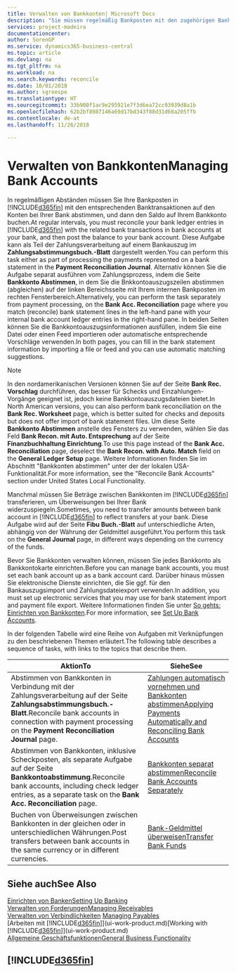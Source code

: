 ```yaml
---
title: Verwalten von Bankkonten| Microsoft Docs
description: "Sie müssen regelmäßig Bankposten mit den zugehörigen Banktransaktionen in Ihren Bankkonten abstimmen."
services: project-madeira
documentationcenter: 
author: SorenGP
ms.service: dynamics365-business-central
ms.topic: article
ms.devlang: na
ms.tgt_pltfrm: na
ms.workload: na
ms.search.keywords: reconcile
ms.date: 10/01/2018
ms.author: sgroespe
ms.translationtype: HT
ms.sourcegitcommit: 33b900f1ac9e295921e7f3d6ea72cc93939d8a1b
ms.openlocfilehash: 62b2bf8987146a69d17bd343f88d31d60a205ffb
ms.contentlocale: de-at
ms.lasthandoff: 11/26/2018

---
```

# <a name="managing-bank-accounts"></a><span data-ttu-id="b784a-103">Verwalten von Bankkonten</span><span class="sxs-lookup"><span data-stu-id="b784a-103">Managing Bank Accounts</span></span>
<span data-ttu-id="b784a-104">In regelmäßigen Abständen müssen Sie Ihre Bankposten in [!INCLUDE[d365fin](includes/d365fin_md.md)] mit den entsprechenden Banktransaktionen auf den Konten bei Ihrer Bank abstimmen, und dann den Saldo auf Ihrem Bankkonto buchen.</span><span class="sxs-lookup"><span data-stu-id="b784a-104">At regular intervals, you must reconcile your bank ledger entries in [!INCLUDE[d365fin](includes/d365fin_md.md)] with the related bank transactions in bank accounts at your bank, and then post the balance to your bank account.</span></span> <span data-ttu-id="b784a-105">Diese Aufgabe kann als Teil der Zahlungsverarbeitung auf einem Bankauszug im **Zahlungsabstimmungsbuch.-Blatt** dargestellt werden.</span><span class="sxs-lookup"><span data-stu-id="b784a-105">You can perform this task either as part of processing the payments represented on a bank statement in the **Payment Reconciliation Journal**.</span></span> <span data-ttu-id="b784a-106">Alternativ können Sie die Aufgabe separat ausführen vom Zahlungsprozess, indem die Seite **Bankkonto Abstimmen**, in dem Sie die Bnkkontoauszugszeilen abstimmen (abgleichen) auf der linken Bereichsseite mit Ihrem internen Bankposten im rechten Fensterbereich.</span><span class="sxs-lookup"><span data-stu-id="b784a-106">Alternatively, you can perform the task separately from payment processing, on the **Bank Acc. Reconciliation** page where you match (reconcile) bank statement lines in the left-hand pane with your internal bank account ledger entries in the right-hand pane.</span></span> <span data-ttu-id="b784a-107">In beiden Seiten können Sie die Bankkontoauszugsinformationen ausfüllen, indem Sie eine Datei oder einen Feed importieren oder automatische entsprechende Vorschläge verwenden.</span><span class="sxs-lookup"><span data-stu-id="b784a-107">In both pages, you can fill in the bank statement information by importing a file or feed and you can use automatic matching suggestions.</span></span>

> [!NOTE]  
> <span data-ttu-id="b784a-108">In den nordamerikanischen Versionen können Sie auf der Seite **Bank Rec. Vorschlag** durchführen, das besser für Schecks und Einzahlungen-Vorgänge geeignet ist, jedoch keine Bankkontoauszugsdateien bietet.</span><span class="sxs-lookup"><span data-stu-id="b784a-108">In North American versions, you can also perform bank reconciliation on the **Bank Rec. Worksheet** page, which is better suited for checks and deposits but does not offer import of bank statement files.</span></span> <span data-ttu-id="b784a-109">Um diese Seite **Bankkonto Abstimmen** anstelle des Fensters zu verwenden, wählen Sie das Feld **Bank Recon. mit Auto. Entsprechung** auf der Seite **Finanzbuchhaltung Einrichtung**.</span><span class="sxs-lookup"><span data-stu-id="b784a-109">To use this page instead of the **Bank Acc. Reconciliation** page, deselect the **Bank Recon. with Auto. Match** field on the **General Ledger Setup** page.</span></span> <span data-ttu-id="b784a-110">Weitere Informationen finden Sie im Abschnitt "Bankkonten abstimmen" unter der der lokalen USA-Funktionalität.</span><span class="sxs-lookup"><span data-stu-id="b784a-110">For more information, see the "Reconcile Bank Accounts" section under United States Local Functionality.</span></span>

<span data-ttu-id="b784a-111">Manchmal müssen Sie Beträge zwischen Bankkonten im [!INCLUDE[d365fin](includes/d365fin_md.md)]  transferieren, um Überweisungen bei Ihrer Bank widerzuspiegeln.</span><span class="sxs-lookup"><span data-stu-id="b784a-111">Sometimes, you need to transfer amounts between bank account in [!INCLUDE[d365fin](includes/d365fin_md.md)] to reflect transfers at your bank.</span></span> <span data-ttu-id="b784a-112">Diese Aufgabe wird auf der Seite **Fibu Buch.-Blatt** auf unterschiedliche Arten, abhängig von der Währung der Geldmittel ausgeführt.</span><span class="sxs-lookup"><span data-stu-id="b784a-112">You perform this task on the **General Journal** page, in different ways depending on the currency of the funds.</span></span>

<span data-ttu-id="b784a-113">Bevor Sie Bankkonten verwalten können, müssen Sie jedes Bankkonto als Bankkontokarte einrichten.</span><span class="sxs-lookup"><span data-stu-id="b784a-113">Before you can manage bank accounts, you must set each bank account up as a bank account card.</span></span> <span data-ttu-id="b784a-114">Darüber hinaus müssen Sie elektronische Dienste einrichten, die Sie ggf. für den Bankauszugsimport und Zahlungsdateiexport verwenden.</span><span class="sxs-lookup"><span data-stu-id="b784a-114">In addition, you must set up electronic services that you may use for bank statement import and payment file export.</span></span> <span data-ttu-id="b784a-115">Weitere Informationen finden Sie unter [So gehts: Einrichten von Bankkonten](bank-setup-banking.md).</span><span class="sxs-lookup"><span data-stu-id="b784a-115">For more information, see [Set Up Bank Accounts](bank-setup-banking.md).</span></span>

<span data-ttu-id="b784a-116">In der folgenden Tabelle wird eine Reihe von Aufgaben mit Verknüpfungen zu den beschriebenen Themen erläutert.</span><span class="sxs-lookup"><span data-stu-id="b784a-116">The following table describes a sequence of tasks, with links to the topics that describe them.</span></span>

| <span data-ttu-id="b784a-117">Aktion</span><span class="sxs-lookup"><span data-stu-id="b784a-117">To</span></span> | <span data-ttu-id="b784a-118">Siehe</span><span class="sxs-lookup"><span data-stu-id="b784a-118">See</span></span> |
| --- | --- |
| <span data-ttu-id="b784a-119">Abstimmen von Bankkonten in Verbindung mit der Zahlungsverarbeitung auf der Seite **Zahlungsabstimmungsbuch.-Blatt**.</span><span class="sxs-lookup"><span data-stu-id="b784a-119">Reconcile bank accounts in connection with payment processing on the **Payment Reconciliation Journal** page.</span></span> |[<span data-ttu-id="b784a-120">Zahlungen automatisch vornehmen und Bankkonten abstimmen</span><span class="sxs-lookup"><span data-stu-id="b784a-120">Applying Payments Automatically and Reconciling Bank Accounts</span></span>](receivables-apply-payments-auto-reconcile-bank-accounts.md) |
| <span data-ttu-id="b784a-121">Abstimmen von Bankkonten, inklusive Scheckposten, als separate Aufgabe auf der Seite **Bankkontoabstimmung**.</span><span class="sxs-lookup"><span data-stu-id="b784a-121">Reconcile bank accounts, including check ledger entries, as a separate task on the **Bank Acc. Reconciliation** page.</span></span> |[<span data-ttu-id="b784a-122">Bankkonten separat abstimmen</span><span class="sxs-lookup"><span data-stu-id="b784a-122">Reconcile Bank Accounts Separately</span></span>](bank-how-reconcile-bank-accounts-separately.md) |
| <span data-ttu-id="b784a-123">Buchen von Überweisungen zwischen Bankkonten in der gleichen oder in unterschiedlichen Währungen.</span><span class="sxs-lookup"><span data-stu-id="b784a-123">Post transfers between bank accounts in the same currency or in different currencies.</span></span> |[<span data-ttu-id="b784a-124">Bank-Geldmittel überweisen</span><span class="sxs-lookup"><span data-stu-id="b784a-124">Transfer Bank Funds</span></span>](bank-how-transfer-bank-funds.md) |

## <a name="see-also"></a><span data-ttu-id="b784a-125">Siehe auch</span><span class="sxs-lookup"><span data-stu-id="b784a-125">See Also</span></span>
[<span data-ttu-id="b784a-126">Einrichten von Banken</span><span class="sxs-lookup"><span data-stu-id="b784a-126">Setting Up Banking</span></span>](bank-setup-banking.md)  
[<span data-ttu-id="b784a-127">Verwalten von Forderungen</span><span class="sxs-lookup"><span data-stu-id="b784a-127">Managing Receivables</span></span>](receivables-manage-receivables.md)  
<span data-ttu-id="b784a-128">[Verwalten von Verbindlichkeiten](payables-manage-payables.md)  </span><span class="sxs-lookup"><span data-stu-id="b784a-128">[Managing Payables](payables-manage-payables.md)  </span></span>  
<span data-ttu-id="b784a-129">[Arbeiten mit [!INCLUDE[d365fin](includes/d365fin_md.md)]](ui-work-product.md)</span><span class="sxs-lookup"><span data-stu-id="b784a-129">[Working with [!INCLUDE[d365fin](includes/d365fin_md.md)]](ui-work-product.md)</span></span>  
[<span data-ttu-id="b784a-130">Allgemeine Geschäftsfunktionen</span><span class="sxs-lookup"><span data-stu-id="b784a-130">General Business Functionality</span></span>](ui-across-business-areas.md)  

## [!INCLUDE[d365fin](includes/free_trial_md.md)]  
 

